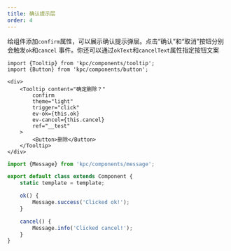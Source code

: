 ```yaml
---
title: 确认提示层
order: 4
---
```


给组件添加`confirm`属性，可以展示确认提示弹层。点击“确认”和“取消”按钮分别会触发`ok`和`cancel`
事件。你还可以通过`okText`和`cancelText`属性指定按钮文案

```vdt
import {Tooltip} from 'kpc/components/tooltip';
import {Button} from 'kpc/components/button';

<div>
    <Tooltip content="确定删除？"
        confirm
        theme="light"
        trigger="click"
        ev-ok={this.ok}
        ev-cancel={this.cancel}
        ref="__test"
    >
        <Button>删除</Button>
    </Tooltip>
</div>
```

```ts
import {Message} from 'kpc/components/message';

export default class extends Component {
    static template = template;

    ok() {
        Message.success('Clicked ok!');
    }

    cancel() {
        Message.info('Clicked cancel!');
    }
}
```
